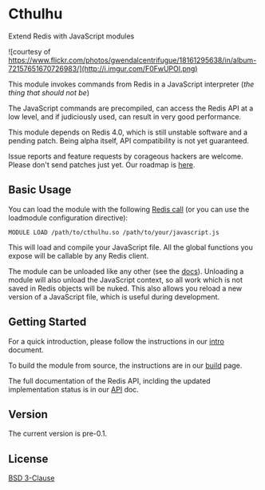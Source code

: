# Cthulhu
Extend Redis with JavaScript modules

![courtesy of https://www.flickr.com/photos/gwendalcentrifugue/18161295638/in/album-72157651670726983/](http://i.imgur.com/F0FwUPOl.png)

This module invokes commands from Redis in a JavaScript interpreter (*the thing that should not be*)

The JavaScript commands are precompiled, can access the Redis API at a low level, and if judiciously used, can result in very good performance.

This module depends on Redis 4.0, which is still unstable software and a pending patch. Being alpha itself, API compatibility is not yet guaranteed.

Issue reports and feature requests by corageous hackers are welcome. Please don't send patches just yet. Our roadmap is [here](https://github.com/sklivvz/cthulhu/blob/master/docs/API.md).

## Basic Usage

You can load the module with the following [Redis call](https://github.com/antirez/redis/blob/unstable/src/modules/INTRO.md#loading-modules) (or you can use the loadmodule configuration directive):

```redis
MODULE LOAD /path/to/cthulhu.so /path/to/your/javascript.js
```

This will load and compile your JavaScript file. All the global functions you expose will be callable by any Redis client.

The module can be unloaded like any other (see the [docs](https://github.com/antirez/redis/blob/unstable/src/modules/INTRO.md#loading-modules)). Unloading a module will also unload the JavaScript context, so all work which is not saved in Redis objects will be nuked. This also allows you reload a new version of a JavaScript file, which is useful during development.

## Getting Started

For a quick introduction, please follow the instructions in our [intro](https://github.com/sklivvz/cthulhu/blob/master/docs/intro.md) document.

To build the module from source, the instructions are in our [build](https://github.com/sklivvz/cthulhu/blob/master/docs/build.md) page.

The full documentation of the Redis API, inclding the updated implementation status is in our [API](https://github.com/sklivvz/cthulhu/blob/master/docs/API.md) doc.

 ## Version

 The current version is pre-0.1.

 ## License

 [BSD 3-Clause](https://github.com/sklivvz/cthulhu/blob/master/LICENSE)
